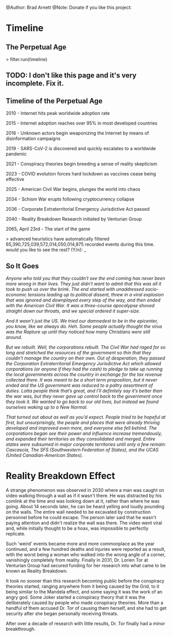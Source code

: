 @Author: Brad Arnett
@Note: Donate if you like this project:

# Timeline
## The Perpetual Age

\> filter.run(timeline)

## TODO: I don't like this page and it's very incomplete.  Fix it.
## Timeline of the Perpetual Age

2010 - Internet hits peak worldwide adoption rate

2015 - Internet adoption reaches over 95% in most developed countries

2016 - Unknown actors begin weaponizing the Internet by means of disinformation campaigns

2019 - SARS-CoV-2 is discovered and quickly escalates to a worldwide pandemic

2021 - Conspiracy theories begin breeding a sense of reality skepticism

2023 - COVID evolution forces hard lockdown as vaccines cease being effective

2025 - American Civil War begins, plunges the world into chaos

2034 - Schism War erupts following cryptocurrency collapse

2036 - Corporate Extraterritorial Emergency Jurisdictive Act passed

2040 - Reality Breakdown Research initiated by Venturian Group

2065, April 23rd - The start of the game

\> advanced heuristics have automatically filtered 65,390,725,039,572,014,050,014,875 recorded events during this time.  would you like to see the rest?  (Y/n): _ 

## So It Goes
*Anyone who told you that they couldn’t see the end coming has never been more wrong in their lives.  They just didn’t want to admit that this was all it took to push us over the brink.  The end started with unaddressed socio-economic tensions leading up to political dissent, threw in a viral explosion that was ignored and downplayed every step of the way, and then ended with the American Civil War.  It was a three-course apocalypse shoved straight down our throats, and we special ordered it super-size.*

*And it wasn’t just the US.  We tried our damnedest to be in the epicenter, you know, like we always do.  Heh.  Some people actually thought the virus was the Rapture up until they noticed how many Christians were still around.*

*But we rebuilt.  Well, the corporations rebuilt.  The Civil War had raged for so long and stretched the resources of the government so thin that they couldn’t manage the country on their own.  Out of desperation, they passed the Corporation Extraterritorial Emergency Jurisdictive Act which allowed corporations (or anyone if they had the cash) to pledge to take up running the local governments across the country in exchange for the tax revenue collected there.  It was meant to be a short term proposition, but it never ended and the US government was reduced to a paltry assortment of duties.  Lotta people think that’s great, and I’ll definitely say it’s better than the war was, but they never gave up control back to the government once they took it.  We wanted to go back to our old lives, but instead we found ourselves waking up to a New Normal.*

*That turned out about as well as you'd expect.  People tried to be hopeful at first, but unsurprisingly, the people and places that were already thriving developed and improved even more, and everyone else fell behind.  The corporations began see their power and influence increase tremendously, and expanded their territories as they consolidated and merged.  Entire states were subsumed in major corporate territories until only a few remain:  Cascascia, The SFS (Southwestern Federation of States), and the UCAS (United Canadian-American States)*.

# Reality Breakdown Effect

A strange phenomenon was observed in 2030 where a man was caught on video walking through a wall as if it wasn't there.  He was distracted by his comlink at the time and was looking down at it, rather than where he was going.  About 14 seconds later, he can be heard yelling and loudly pounding on the walls.  The entire wall needed to be excavated by construction personnel before he could escape.  The person later said that he wasn't paying attention and didn't realize the wall was there.  The video went viral and, while initially thought to be a hoax, was impossible to perfectly replicate.  

Such 'weird' events became more and more commonplace as the year continued, and a few hundred deaths and injuries were reported as a result, with the worst being a woman who walked into the wrong angle of a corner, vanishingly completely from reality.  Finally in 2031, Dr. Lorien Tor at Venturian Group had secured funding for her research into what came to be known as Reality Breakdown.

It took no sooner than this research becoming public before the conspiracy theories started, ranging anywhere from it being caused by the Grid, to it being similar to the Mandela effect, and some saying it was the work of an angry god.  Some Joker started a conspiracy theory that it was the deliberately caused by people who made conspiracy theories.  More than a handful of them accused Dr. Tor of causing them herself, and she had to get security after she began personally receiving threats.

After over a decade of research with little results, Dr. Tor finally had a minor breakthrough.  